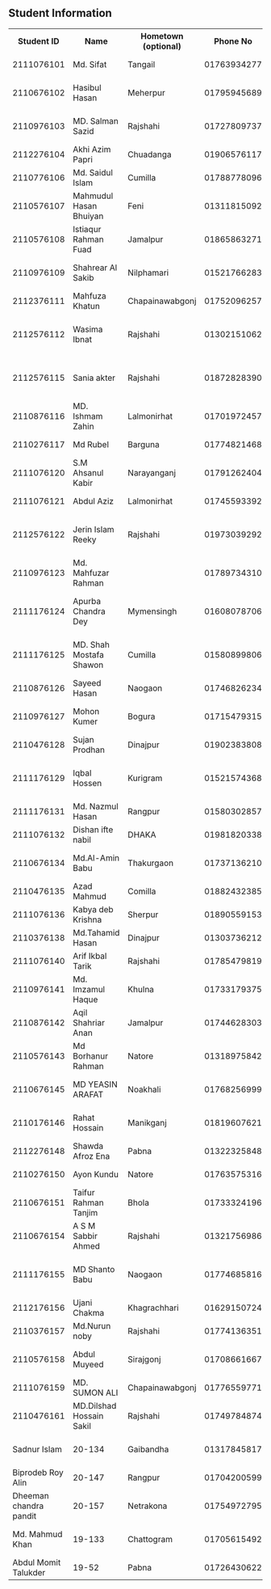 <h2>Student Information</h2>

<table>
  <tr>
    <th>Student ID</th>
    <th>Name</th>
    <th>Hometown (optional)</th>
    <th>Phone No</th>
    <th>Academic Mail</th>
    <th>Personal Mail</th>
    <th>Hall</th>
    <th>Blood Group</th>
  </tr>
  <tr>
    <td>2111076101</td>
    <td>Md. Sifat</td>
    <td>Tangail</td>
    <td>01763934277</td>
    <td><a href="mailto:s2111076101@ru.ac.bd">Mail</a></td>
    <td><a href="mailto:mdsifat371@gmail.com">Mail</a></td>
    <td>Shahid Ziaur Rahman Hall</td>
    <td>B+</td>
  </tr>
  <!-- Add more rows for other students -->
  <tr>
    <td>2110676102</td>
    <td>Hasibul Hasan</td>
    <td>Meherpur</td>
    <td>01795945689</td>
    <td><a href="mailto:s2110676102@ru.ac.bd">Mail</a></td>
    <td><a href="mailto:hasibulhasanjoy.007@gmail.com">Mail</a></td>
    <td>Shaheed Habibur Rahman Hall</td>
    <td>O+</td>
  </tr>
  <tr>
    <td>2110976103</td>
    <td>MD. Salman Sazid</td>
    <td>Rajshahi</td>
    <td>01727809737</td>
    <td><a href="mailto:s2110976103@ru.ac.bd">Mail</a></td>
    <td><a href="mailto:salmansazid70@gmail.com">Mail</a></td>
    <td>Shaheed Suhrawardy Hall</td>
    <td>A+</td>
  </tr>
  <tr>
    <td>2112276104</td>
    <td>Akhi Azim Papri</td>
    <td>Chuadanga</td>
    <td>01906576117</td>
    <td><a href="mailto:s2112276104@ru.ac.bd">Mail</a></td>
    <td><a href="mailto:akhiazimru@gmail.com">Mail</a></td>
    <td>Taposhi Rabeya Hall</td>
    <td>A+</td>
  </tr>
  <tr>
    <td>2110776106</td>
    <td>Md. Saidul Islam</td>
    <td>Cumilla</td>
    <td>01788778096</td>
    <td><a href="mailto:s2110776106@ru.ac.bd">Mail</a></td>
    <td><a href="mailto:saidulislam.rucse@gmail.com">Mail</a></td>
    <td>Matihar Hall</td>
    <td>O+</td>
  </tr>
  <tr>
    <td>2110576107</td>
    <td>Mahmudul Hasan Bhuiyan</td>
    <td>Feni</td>
    <td>01311815092</td>
    <td><a href="mailto:s2110576107@ru.ac.bd">Mail</a></td>
    <td><a href="mailto:mhb35351@gmail.com">Mail</a></td>
    <td>Shahid Shamsuzzoha Hall</td>
    <td>O+</td>
  </tr>
  <tr>
    <td>2110576108</td>
    <td>Istiaqur Rahman Fuad</td>
    <td>Jamalpur</td>
    <td>01865863271</td>
    <td><a href="mailto:s2110576108@ru.ac.bd">Mail</a></td>
    <td><a href="mailto:istiaqurrahmanfuad@gmail.com">Mail</a></td>
    <td>Shahid Shamsuzzoha Hall</td>
    <td>B+</td>
  </tr>
  <!-- Continue adding more rows for other students --><tr>
    <td>2110976109</td>
    <td>Shahrear Al Sakib</td>
    <td>Nilphamari</td>
    <td>01521766283</td>
    <td><a href="mailto:s2110976109@ru.ac.bd">Mail</a></td>
    <td><a href="mailto:shahrearalsakib109@gmail.com">Mail</a></td>
    <td>Shaheed Suhrawardy Hall</td>
    <td>B+</td>
  </tr>
  <tr>
    <td>2112376111</td>
    <td>Mahfuza Khatun</td>
    <td>Chapainawabgonj</td>
    <td>01752096257</td>
    <td><a href="mailto:s2112376111@ru.ac.bd">Mail</a></td>
    <td><a href="mailto:mahfuzacse21@gmail.com">Mail</a></td>
    <td>Khaleda Zia Hall</td>
    <td>A+</td>
  </tr>
  <tr>
    <td>2112576112</td>
    <td>Wasima Ibnat</td>
    <td>Rajshahi</td>
    <td>01302151062</td>
    <td><a href="mailto:s2112576112@ru.ac.bd">Mail</a></td>
    <td><a href="mailto:wasima.ibnat.irina.2002.raj@gmail.com">Mail</a></td>
    <td>Bangamata Sheikh Fazilatunnesa Hall</td>
    <td>B+</td>
  </tr>
  <tr>
    <td>2112576115</td>
    <td>Sania akter</td>
    <td>Rajshahi</td>
    <td>01872828390</td>
    <td><a href="mailto:s2112576115@ru.ac.bd">Mail</a></td>
    <td><a href="mailto:saniaakter727@gmail.com">Mail</a></td>
    <td>Bangamata Sheikh Fazilatunnesa Hall</td>
    <td>B+</td>
  </tr>
  <tr>
    <td>2110876116</td>
    <td>MD. Ishmam Zahin</td>
    <td>Lalmonirhat</td>
    <td>01701972457</td>
    <td><a href="mailto:s2110876116@ru.ac.bd">Mail</a></td>
    <td><a href="mailto:mdishmamzahin@gmail.com">Mail</a></td>
    <td>madar box</td>
    <td>B+</td>
  </tr>
  <tr>
    <td>2110276117</td>
    <td>Md Rubel</td>
    <td>Barguna</td>
    <td>01774821468</td>
    <td><a href="mailto:s2110276117@ru.ac.bd">Mail</a></td>
    <td><a href="mailto:mdrubelrubel2002@gmail.com">Mail</a></td>
    <td>Shah Makhdum hall</td>
    <td>O+</td>
  </tr>
  <tr>
    <td>2111076120</td>
    <td>S.M Ahsanul Kabir</td>
    <td>Narayanganj</td>
    <td>01791262404</td>
    <td><a href="mailto:s2111076120@ru.ac.bd">Mail</a></td>
    <td><a href="mailto:smahsanul0@gmail.com">Mail</a></td>
    <td>Shahid Ziaur Rahman Hall</td>
    <td>O+</td>
  </tr>
  <tr>
    <td>2111076121</td>
    <td>Abdul Aziz</td>
    <td>Lalmonirhat</td>
    <td>01745593392</td>
    <td><a href="mailto:s2111076121@ru.ac.bd">Mail</a></td>
    <td><a href="mailto:abdulaziz29ru@gmail.com">Mail</a></td>
    <td>Shahid Ziaur Rahman Hall</td>
    <td></td>
  </tr>
  <tr>
    <td>2112576122</td>
    <td>Jerin Islam Reeky</td>
    <td>Rajshahi</td>
    <td>01973039292</td>
    <td><a href="mailto:s2112576122@ru.ac.bd">Mail</a></td>
    <td><a href="mailto:jerinislam220717@gmail.com">Mail</a></td>
    <td>Bangamata Sheikh Fazilatunnesa Hall</td>
    <td>O+</td>
  </tr>
  <tr>
    <td>2110976123</td>
    <td>Md. Mahfuzar Rahman</td>
    <td></td>
    <td>01789734310</td>
    <td><a href="mailto:s2110976123@ru.ac.bd">Mail</a></td>
    <td><a href="mailto:mahfuzar148@gmail.com">Mail</a></td>
    <td>Saheed Suhrawardy Hall</td>
    <td>B+</td>
  </tr>
  <tr>
    <td>2111176124</td>
    <td>Apurba Chandra Dey</td>
    <td>Mymensingh</td>
    <td>01608078706</td>
    <td><a href="mailto:s2111176124@ru.ac.bd">Mail</a></td>
    <td><a href="mailto:apurbadey31273127@gmail.com">Mail</a></td>
    <td>Bangabandhu Sheikh Mujibur Rahman Hall</td>
    <td>B+</td>
  </tr>
  <tr>
    <td>2111176125</td>
    <td>MD. Shah Mostafa Shawon</td>
    <td>Cumilla</td>
    <td>01580899806</td>
    <td><a href="mailto:s2111176125@ru.ac.bd">Mail</a></td>
    <td><a href="mailto:khanshawon1511@gmail.com">Mail</a></td>
    <td>Bangabandhu Sheikh Mujibur Rahman Hall</td>
    <td>A+</td>
  </tr>
  <tr>
    <td>2110876126</td>
    <td>Sayeed Hasan</td>
    <td>Naogaon</td>
    <td>01746826234</td>
    <td><a href="mailto:s2110876126@ru.ac.bd">Mail</a></td>
    <td><a href="mailto:sayeedhasan1303@gmail.com">Mail</a></td>
    <td>Madar Box</td>
    <td>A+</td>
  </tr>
  <tr>
    <td>2110976127</td>
    <td>Mohon Kumer</td>
    <td>Bogura</td>
    <td>01715479315</td>
    <td><a href="mailto:s2110976127@ru.ac.bd">Mail</a></td>
    <td><a href="mailto:mohonkumerru539@gmail.com">Mail</a></td>
    <td>Shaheed Suhrawardy Hall</td>
    <td>A+</td>
  </tr>
  <tr>
    <td>2110476128</td>
    <td>Sujan Prodhan</td>
    <td>Dinajpur</td>
    <td>01902383808</td>
    <td><a href="mailto:s2110476128@ru.ac.bd">Mail</a></td>
    <td><a href="mailto:ru.cse29@gmail.com">Mail</a></td>
    <td>Syed Ameer Ali Hall</td>
    <td>B+</td>
  </tr> 
   <tr>
    <td>2111176129</td>
    <td>Iqbal Hossen</td>
    <td>Kurigram</td>
    <td>01521574368</td>
    <td><a href="mailto:s2111176129@ru.ac.bd">Mail</a></td>
    <td><a href="mailto:iqbalmahbub420@gmail.com">Mail</a></td>
    <td>Bangabandhu Sheikh Mujibur Rahman Hall</td>
    <td></td>
  </tr>
  <tr>
    <td>2111176131</td>
    <td>Md. Nazmul Hasan</td>
    <td>Rangpur</td>
    <td>01580302857</td>
    <td><a href="mailto:s2111176131@ru.ac.bd">Mail</a></td>
    <td><a href="mailto:nazmul7762@gmail.com">Mail</a></td>
    <td>Bongobondhu Hall</td>
    <td>A+</td>
  </tr>
  <tr>
    <td>2111076132</td>
    <td>Dishan ifte nabil</td>
    <td>DHAKA</td>
    <td>01981820338</td>
    <td><a href="mailto:s2111076132@ru.ac.bd">Mail</a></td>
    <td><a href="mailto:dishaniftenabil@gmail.com">Mail</a></td>
    <td>ziaur rahman hall</td>
    <td>AB+</td>
  </tr>
  <tr>
    <td>2110676134</td>
    <td>Md.Al-Amin Babu</td>
    <td>Thakurgaon</td>
    <td>01737136210</td>
    <td><a href="mailto:s2110676134@ru.ac.bd">Mail</a></td>
    <td><a href="mailto:mdalaminbabu.210@gmail.com">Mail</a></td>
    <td>Shaheed Habibur Rahman Hall</td>
    <td>A+</td>
  </tr>
  <tr>
    <td>2110476135</td>
    <td>Azad Mahmud</td>
    <td>Comilla</td>
    <td>01882432385</td>
    <td><a href="mailto:s2110476135@ru.ac.bd">Mail</a></td>
    <td><a href="mailto:azadmahmud2k@gmail.com">Mail</a></td>
    <td>Syed Ameer Ali Hall</td>
    <td>O+</td>
  </tr>
  <tr>
    <td>2111076136</td>
    <td>Kabya deb Krishna</td>
    <td>Sherpur</td>
    <td>01890559153</td>
    <td><a href="mailto:s2111076136@ru.ac.bd">Mail</a></td>
    <td><a href="mailto:kabyakrishna0002@gmail.com">Mail</a></td>
    <td>Shahid Ziaur Rahman Hall</td>
    <td>B+</td>
  </tr>
  <tr>
    <td>2110376138</td>
    <td>Md.Tahamid Hasan</td>
    <td>Dinajpur</td>
    <td>01303736212</td>
    <td><a href="mailto:s2110376138@ru.ac.bd">Mail</a></td>
    <td><a href="mailto:tahamidcse@gmail.com">Mail</a></td>
    <td>Syed Ameer Ali Hall</td>
    <td>A+</td>
  </tr>
  <tr>
    <td>2111076140</td>
    <td>Arif Ikbal Tarik</td>
    <td>Rajshahi</td>
    <td>01785479819</td>
    <td><a href="mailto:s2111076140@ru.ac.bd">Mail</a></td>
    <td><a href="mailto:arifikbal140@gmail.com">Mail</a></td>
    <td>Shahid Ziaur Rahman Hall</td>
    <td>O+</td>
  </tr> 
   <tr>
    <td>2110976141</td>
    <td>Md. Imzamul Haque</td>
    <td>Khulna</td>
    <td>01733179375</td>
    <td><a href="mailto:s2110976141@ru.ac.bd">Mail</a></td>
    <td><a href="mailto:imzamulhaque1420@gmail.com">Mail</a></td>
    <td>Shaheed Suhrawardy Hall</td>
    <td>O+</td>
  </tr>
  <tr>
    <td>2110876142</td>
    <td>Aqil Shahriar Anan</td>
    <td>Jamalpur</td>
    <td>01744628303</td>
    <td><a href="mailto:s2110876142@ru.ac.bd">Mail</a></td>
    <td><a href="mailto:shahriaranany6@gmail.com">Mail</a></td>
    <td>Madar Bux hall</td>
    <td>AB+</td>
  </tr>
  <tr>
    <td>2110576143</td>
    <td>Md Borhanur Rahman</td>
    <td>Natore</td>
    <td>01318975842</td>
    <td><a href="mailto:s2110576143@ru.ac.bd">Mail</a></td>
    <td><a href="mailto:borhanurrahman1@gmail.com">Mail</a></td>
    <td>Shahid Samsuzzoha Hall</td>
    <td>A+</td>
  </tr>
  <tr>
    <td>2110676145</td>
    <td>MD YEASIN ARAFAT</td>
    <td>Noakhali</td>
    <td>01768256999</td>
    <td><a href="mailto:s2110676145@ru.ac.bd">Mail</a></td>
    <td><a href="mailto:shawonchowdhury489@gmail.com">Mail</a></td>
    <td>Shaheed Habibur Rahman Hall</td>
    <td>AB+</td>
  </tr>
  <tr>
    <td>2110176146</td>
    <td>Rahat Hossain</td>
    <td>Manikganj</td>
    <td>01819607621</td>
    <td><a href="mailto:s2110176146@ru.ac.bd">Mail</a></td>
    <td><a href="mailto:rahathossain1510508260@gmail.com">Mail</a></td>
    <td>Sher-e Bangla Fazlul Haque Hall</td>
    <td>O+</td>
  </tr>
  <tr>
    <td>2112276148</td>
    <td>Shawda Afroz Ena</td>
    <td>Pabna</td>
    <td>01322325848</td>
    <td><a href="mailto:s2112276148@ru.ac.bd">Mail</a></td>
    <td><a href="mailto:shawda.cse.ru@gmail.com">Mail</a></td>
    <td>Taposhi Rabeya Hall</td>
    <td>O+</td>
  </tr>
  <tr>
    <td>2110276150</td>
    <td>Ayon Kundu</td>
    <td>Natore</td>
    <td>01763575316</td>
    <td><a href="mailto:s2110276150@ru.ac.bd">Mail</a></td>
    <td><a href="mailto:ayonkundu10@gmail.com">Mail</a></td>
    <td>Shah mokhdum hall</td>
    <td>O+</td>
  </tr>
  <tr>
    <td>2110676151</td>
    <td>Taifur Rahman Tanjim</td>
    <td>Bhola</td>
    <td>01733324196</td>
    <td><a href="mailto:s2110676151@ru.ac.bd">Mail</a></td>
    <td><a href="mailto:rahmantanjim12@gmail.com">Mail</a></td>
    <td>Shaheed Habibur Rahman Hall</td>
    <td>O+</td>
  </tr><tr>
    <td>2110676154</td>
    <td>A S M Sabbir Ahmed</td>
    <td>Rajshahi</td>
    <td>01321756986</td>
    <td><a href="mailto:s2110676154@ru.ac.bd">Mail</a></td>
    <td><a href="mailto:sabbirahmeds877@gmail.com">Mail</a></td>
    <td>Shahid Habibur Rahman Hall</td>
    <td>O+</td>
  </tr>
  <tr>
    <td>2111176155</td>
    <td>MD Shanto Babu</td>
    <td>Naogaon</td>
    <td>01774685816</td>
    <td><a href="mailto:s2111176155@ru.ac.bd">Mail</a></td>
    <td><a href="mailto:shanto01798160372@gmail.com">Mail</a></td>
    <td>Bangabandhu Shaikh Mujibur Rahman Hall</td>
    <td>A+</td>
  </tr>
  <tr>
    <td>2112176156</td>
    <td>Ujani Chakma</td>
    <td>Khagrachhari</td>
    <td>01629150724</td>
    <td><a href="mailto:s2112176156@ru.ac.bd">Mail</a></td>
    <td><a href="mailto:ujanichakma307@gmail.com">Mail</a></td>
    <td>Rokeya Hall</td>
    <td>B+</td>
  </tr><tr>
    <td>2110376157</td>
    <td>Md.Nurun noby</td>
    <td>Rajshahi</td>
    <td>01774136351</td>
    <td><a href="mailto:s2110376157@ru.ac.bd">Mail</a></td>
    <td><a href="mailto:nurunnoby101988@gmail.com">Mail</a></td>
    <td>Nobab Abdul Latif Hall</td>
    <td>B+</td>
  </tr>
  <tr>
    <td>2110576158</td>
    <td>Abdul Muyeed</td>
    <td>Sirajgonj</td>
    <td>01708661667</td>
    <td><a href="mailto:s2110576158@ru.ac.bd">Mail</a></td>
    <td><a href="mailto:abdulmuyeed47@gmail.com">Mail</a></td>
    <td>Shahid Shamsuzzoha Hall</td>
    <td>A+</td>
  </tr>
  <tr>
    <td>2111076159</td>
    <td>MD. SUMON ALI</td>
    <td>Chapainawabgonj</td>
    <td>01776559771</td>
    <td><a href="mailto:s2111076159@ru.ac.bd">Mail</a></td>
    <td><a href="mailto:mmdsumonali@gmail.com">Mail</a></td>
    <td>Shahid Ziaur Rahman Hall</td>
    <td>A+</td>
  </tr>
  <tr>
    <td>2110476161</td>
    <td>MD.Dilshad Hossain Sakil</td>
    <td>Rajshahi</td>
    <td>01749784874</td>
    <td><a href="mailto:s2110476161@ru.ac.bd">Mail</a></td>
    <td><a href="mailto:dhsakil47@gmail.com">Mail</a></td>
    <td>Syed Ameer Ali Hall</td>
    <td>B+</td>
  </tr><tr>
    <td>Sadnur Islam</td>
    <td>20-134</td>
    <td>Gaibandha</td>
    <td>01317845817</td>
    <td><a href="mailto:s2010576134@ru.ac.bd">mail</a></td>
    <td><a href="mailto:sadnurislam2000@gmail.com">mail</a></td>
    <td>Shahid Shamsuzzoha Hall</td>
    <td>B+</td>
  </tr>
  <tr>
    <td>Biprodeb Roy Alin</td>
    <td>20-147</td>
    <td>Rangpur</td>
    <td>01704200599</td>
    <td><a href="mailto:s2010476147@ru.ac.bd">mail</a></td>
    <td><a href="mailto:biprodebalin@gmail.com">mail</a></td>
    <td>Syed Ameer Ali Hall</td>
    <td>A+</td>
  </tr>
  <tr>
    <td>Dheeman chandra pandit</td>
    <td>20-157</td>
    <td>Netrakona</td>
    <td>01754972795</td>
    <td><a href="mailto:s2010676157@ru.ac.bd">mail</a></td>
    <td><a href="mailto:dheemanpanditdeap909@gmail.com">mail</a></td>
    <td>Shaheed Habibur Rahman Hall</td>
    <td>B+</td>
  </tr>
  <tr>
    <td>Md. Mahmud Khan</td>
    <td>19-133</td>
    <td>Chattogram</td>
    <td>01705615492</td>
    <td><a href="mailto:s1910276133@ru.ac.bd">mail</a></td>
    <td><a href="mailto:mahmudkn18@gmail.com">mail</a></td>
    <td>Shah Makhdum Hall</td>
    <td>O+</td>
  </tr>
  <tr>
    <td>Abdul Momit Talukder</td>
    <td>19-52</td>
    <td>Pabna</td>
    <td>01726430622</td>
    <td><a href="mailto:s1910776152@ru.ac.bd">mail</a></td>
    <td><a href="mailto:abdulmomittalukder@gmail.com">mail</a></td>
    <td>Matihar Hall</td>
    <td>B+</td>
  </tr>
</table>
